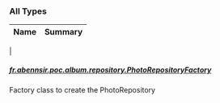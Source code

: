 

### All Types

| Name | Summary |
|---|---|
|

##### [fr.abennsir.poc.album.repository.PhotoRepositoryFactory](../fr.abennsir.poc.album.repository/-photo-repository-factory/index.md)

Factory class to create the PhotoRepository


